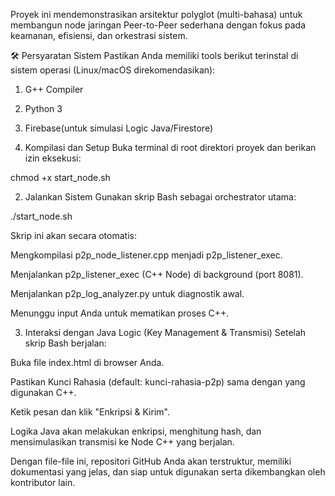 Proyek ini mendemonstrasikan arsitektur polyglot (multi-bahasa) untuk membangun node jaringan Peer-to-Peer sederhana dengan fokus pada keamanan, efisiensi, dan orkestrasi sistem.



🛠️ Persyaratan Sistem
Pastikan Anda memiliki tools berikut terinstal di sistem operasi (Linux/macOS direkomendasikan):

1. G++ Compiler 
2. Python 3
3. Firebase(untuk simulasi Logic Java/Firestore)

1. Kompilasi dan Setup
Buka terminal di root direktori proyek dan berikan izin eksekusi:

chmod +x start_node.sh

2. Jalankan Sistem
Gunakan skrip Bash sebagai orchestrator utama:

./start_node.sh

Skrip ini akan secara otomatis:

Mengkompilasi p2p_node_listener.cpp menjadi p2p_listener_exec.

Menjalankan p2p_listener_exec (C++ Node) di background (port 8081).

Menjalankan p2p_log_analyzer.py untuk diagnostik awal.

Menunggu input Anda untuk mematikan proses C++.

3. Interaksi dengan Java Logic (Key Management & Transmisi)
Setelah skrip Bash berjalan:

Buka file index.html di browser Anda.

Pastikan Kunci Rahasia (default: kunci-rahasia-p2p) sama dengan yang digunakan C++.

Ketik pesan dan klik "Enkripsi & Kirim".

Logika Java akan melakukan enkripsi, menghitung hash, dan mensimulasikan transmisi ke Node C++ yang berjalan.

Dengan file-file ini, repositori GitHub Anda akan terstruktur, memiliki dokumentasi yang jelas, dan siap untuk digunakan serta dikembangkan oleh kontributor lain.
